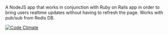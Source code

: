 A NodeJS app that works in conjunction with Ruby on Rails app in order to bring users realtime updates without
having to refresh the page. Works with pub/sub from Redis DB. 

[![Code Climate](https://codeclimate.com/github/isaacmg/rails-nodejs/badges/gpa.svg)](https://codeclimate.com/github/isaacmg/rails-nodejs)
